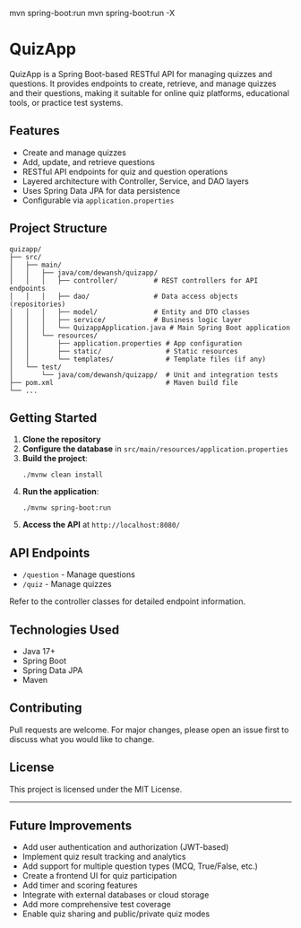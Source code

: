 
mvn spring-boot:run
mvn spring-boot:run -X
# QuizApp

QuizApp is a Spring Boot-based RESTful API for managing quizzes and questions. It provides endpoints to create, retrieve, and manage quizzes and their questions, making it suitable for online quiz platforms, educational tools, or practice test systems.

## Features
- Create and manage quizzes
- Add, update, and retrieve questions
- RESTful API endpoints for quiz and question operations
- Layered architecture with Controller, Service, and DAO layers
- Uses Spring Data JPA for data persistence
- Configurable via `application.properties`

## Project Structure
```
quizapp/
├── src/
│   ├── main/
│   │   ├── java/com/dewansh/quizapp/
│   │   │   ├── controller/         # REST controllers for API endpoints
│   │   │   ├── dao/                # Data access objects (repositories)
│   │   │   ├── model/              # Entity and DTO classes
│   │   │   ├── service/            # Business logic layer
│   │   │   └── QuizappApplication.java # Main Spring Boot application
│   │   └── resources/
│   │       ├── application.properties # App configuration
│   │       ├── static/                # Static resources
│   │       └── templates/             # Template files (if any)
│   └── test/
│       └── java/com/dewansh/quizapp/  # Unit and integration tests
├── pom.xml                            # Maven build file
└── ...
```

## Getting Started
1. **Clone the repository**
2. **Configure the database** in `src/main/resources/application.properties`
3. **Build the project**:
	```
	./mvnw clean install
	```
4. **Run the application**:
	```
	./mvnw spring-boot:run
	```
5. **Access the API** at `http://localhost:8080/`

## API Endpoints
- `/question` - Manage questions
- `/quiz` - Manage quizzes

Refer to the controller classes for detailed endpoint information.

## Technologies Used
- Java 17+
- Spring Boot
- Spring Data JPA
- Maven

## Contributing
Pull requests are welcome. For major changes, please open an issue first to discuss what you would like to change.

## License
This project is licensed under the MIT License.

---

## Future Improvements
- Add user authentication and authorization (JWT-based)
- Implement quiz result tracking and analytics
- Add support for multiple question types (MCQ, True/False, etc.)
- Create a frontend UI for quiz participation
- Add timer and scoring features
- Integrate with external databases or cloud storage
- Add more comprehensive test coverage
- Enable quiz sharing and public/private quiz modes
